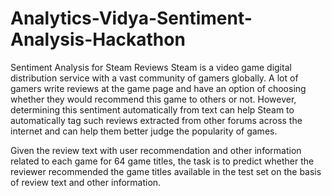 # Analytics-Vidya-Sentiment-Analysis-Hackathon

Sentiment Analysis for Steam Reviews
Steam is a video game digital distribution service with a vast community of gamers globally. A lot of gamers write reviews at the game page and have an option of choosing whether they would recommend this game to others or not. However, determining this sentiment automatically from text can help Steam to automatically tag such reviews extracted from other forums across the internet and can help them better judge the popularity of games.

Given the review text with user recommendation and other information related to each game for 64 game titles, the task is to predict whether the reviewer recommended the game titles available in the test set on the basis of review text and other information.
